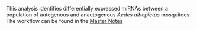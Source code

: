This analysis identifies differentially expressed miRNAs between a population of autogenous and anautogenous _Aedes albopictus_ mosquitoes. The workflow can be found in the [Master Notes](https://github.com/mch246/autogenous-vs-anautogenous-miRNA-expression/blob/main/MasterNotes.md)
